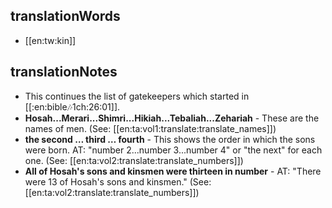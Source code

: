 ## translationWords

* [[en:tw:kin]]

## translationNotes

* This continues the list of gatekeepers which started in [[:en:bible:notes:1ch:26:01]].
* **Hosah...Merari...Shimri...Hikiah...Tebaliah...Zehariah** - These are the names of men.  (See: [[en:ta:vol1:translate:translate_names]])
* **the second … third … fourth** - This shows the order in which the sons were born. AT: "number 2...number 3...number 4" or "the next" for each one.  (See: [[en:ta:vol2:translate:translate_numbers]])
* **All of Hosah's sons and kinsmen were thirteen in number** - AT: "There were 13 of Hosah's sons and kinsmen." (See: [[en:ta:vol2:translate:translate_numbers]])
